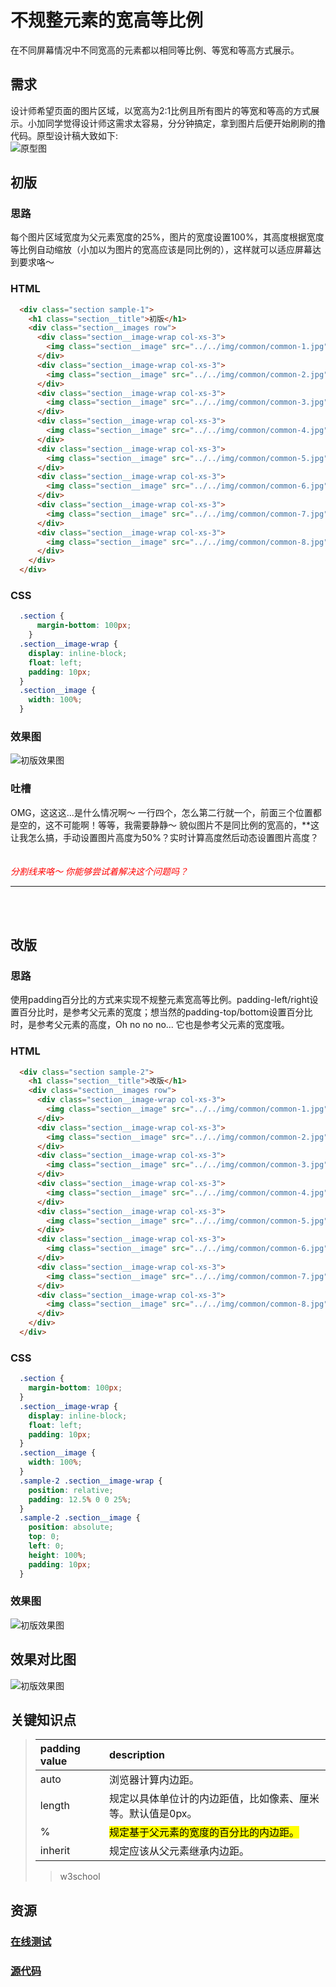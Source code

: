 # 不规整元素的宽高等比例
在不同屏幕情况中不同宽高的元素都以相同等比例、等宽和等高方式展示。

## 需求
设计师希望页面的图片区域，以宽高为2:1比例且所有图片的等宽和等高的方式展示。小加同学觉得设计师这需求太容易，分分钟搞定，拿到图片后便开始刷刷的撸代码。原型设计稿大致如下:<br>
![原型图](../../public/img/width-height-scale/design.png)

## 初版
### 思路
每个图片区域宽度为父元素宽度的25%，图片的宽度设置100%，其高度根据宽度等比例自动缩放（小加以为图片的宽高应该是同比例的），这样就可以适应屏幕达到要求咯～

### HTML
```html
  <div class="section sample-1">
    <h1 class="section__title">初版</h1>
    <div class="section__images row">
      <div class="section__image-wrap col-xs-3">
        <img class="section__image" src="../../img/common/common-1.jpg">
      </div>
      <div class="section__image-wrap col-xs-3">
        <img class="section__image" src="../../img/common/common-2.jpg">
      </div>
      <div class="section__image-wrap col-xs-3">
        <img class="section__image" src="../../img/common/common-3.jpg">
      </div>
      <div class="section__image-wrap col-xs-3">
        <img class="section__image" src="../../img/common/common-4.jpg">
      </div>
      <div class="section__image-wrap col-xs-3">
        <img class="section__image" src="../../img/common/common-5.jpg">
      </div>
      <div class="section__image-wrap col-xs-3">
        <img class="section__image" src="../../img/common/common-6.jpg">
      </div>
      <div class="section__image-wrap col-xs-3">
        <img class="section__image" src="../../img/common/common-7.jpg">
      </div>
      <div class="section__image-wrap col-xs-3">
        <img class="section__image" src="../../img/common/common-8.jpg">
      </div>
    </div>
  </div>
```

### CSS
```css
  .section {
      margin-bottom: 100px;
    }
  .section__image-wrap {
    display: inline-block;
    float: left;
    padding: 10px;
  }
  .section__image {
    width: 100%;
  }
```

### 效果图
![初版效果图](../../public/img/width-height-scale/sample-1.png)

### 吐槽
OMG，这这这...是什么情况啊～ 一行四个，怎么第二行就一个，前面三个位置都是空的，这不可能啊！等等，我需要静静～ 貌似图片不是同比例的宽高的，**这让我怎么搞，手动设置图片高度为50%？实时计算高度然后动态设置图片高度？<br><br><br>
<em style="color: red;">分割线来咯～ 你能够尝试着解决这个问题吗？</em>

-----
<br><br>

## 改版
### 思路
使用padding百分比的方式来实现不规整元素宽高等比例。padding-left/right设置百分比时，是参考父元素的宽度；想当然的padding-top/bottom设置百分比时，是参考父元素的高度，Oh no no no... 它也是参考父元素的宽度哦。

### HTML
```html
  <div class="section sample-2">
    <h1 class="section__title">改版</h1>
    <div class="section__images row">
      <div class="section__image-wrap col-xs-3">
        <img class="section__image" src="../../img/common/common-1.jpg">
      </div>
      <div class="section__image-wrap col-xs-3">
        <img class="section__image" src="../../img/common/common-2.jpg">
      </div>
      <div class="section__image-wrap col-xs-3">
        <img class="section__image" src="../../img/common/common-3.jpg">
      </div>
      <div class="section__image-wrap col-xs-3">
        <img class="section__image" src="../../img/common/common-4.jpg">
      </div>
      <div class="section__image-wrap col-xs-3">
        <img class="section__image" src="../../img/common/common-5.jpg">
      </div>
      <div class="section__image-wrap col-xs-3">
        <img class="section__image" src="../../img/common/common-6.jpg">
      </div>
      <div class="section__image-wrap col-xs-3">
        <img class="section__image" src="../../img/common/common-7.jpg">
      </div>
      <div class="section__image-wrap col-xs-3">
        <img class="section__image" src="../../img/common/common-8.jpg">
      </div>
    </div>
  </div>
```

### CSS
```css
  .section {
    margin-bottom: 100px;
  }
  .section__image-wrap {
    display: inline-block;
    float: left;
    padding: 10px;
  }
  .section__image {
    width: 100%;
  }
  .sample-2 .section__image-wrap {
    position: relative;
    padding: 12.5% 0 0 25%;
  }
  .sample-2 .section__image {
    position: absolute;
    top: 0;
    left: 0;
    height: 100%;
    padding: 10px;
  }
```

### 效果图
![初版效果图](../../public/img/width-height-scale/sample-2.png)

## 效果对比图
![初版效果图](../../public/img/width-height-scale/samples-vs.gif)

## 关键知识点
> | padding value | description                                       |
> |:------------- | :------------------------------------------------ |
> | auto          | 浏览器计算内边距。                                   |
> | length        | 规定以具体单位计的内边距值，比如像素、厘米等。默认值是0px。 |
> | %             | <mark>规定基于父元素的宽度的百分比的内边距。</mark>      |
> | inherit       | 规定应该从父元素继承内边距。                           |
>>w3school

## 资源
### [在线测试](http://ipluser.github.io/speechless/public/view/css/width-height-scale.html)
### [源代码](../../public/view/css/width-height-scale.html)